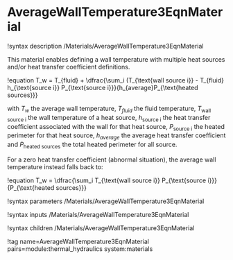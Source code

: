 # AverageWallTemperature3EqnMaterial

!syntax description /Materials/AverageWallTemperature3EqnMaterial

This material enables defining a wall temperature with multiple heat sources and/or heat transfer coefficient
definitions.

!equation
T_w = T_{fluid} + \dfrac{\sum_i (T_{\text{wall source i}} - T_{fluid} h_{\text{source i}} P_{\text{source i}}}{h_{average}P_{\text{heated sources}}}

with $T_w$ the average wall temperature, $T_{fluid}$ the fluid temperature, $T_{\text{wall source i}}$ the
wall temperature of a heat source, $h_{\text{source i}}$ the heat transfer coefficient associated with the wall
for that heat source, $P_{\text{source i}}$ the heated perimeter for that heat source, $h_{average}$
the average heat transfer coefficient
and $P_{\text{heated sources}}$ the total heated perimeter for all source.

For a zero heat transfer coefficient (abnormal situation), the average wall temperature instead falls back to:

!equation
T_w = \dfrac{\sum_i T_{\text{wall source i}} P_{\text{source i}}}{P_{\text{heated sources}}}

!syntax parameters /Materials/AverageWallTemperature3EqnMaterial

!syntax inputs /Materials/AverageWallTemperature3EqnMaterial

!syntax children /Materials/AverageWallTemperature3EqnMaterial

!tag name=AverageWallTemperature3EqnMaterial pairs=module:thermal_hydraulics system:materials
